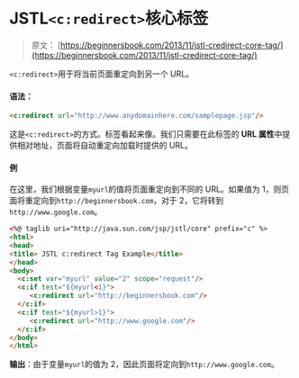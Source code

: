 # JSTL`<c:redirect>`核心标签

> 原文： [https://beginnersbook.com/2013/11/jstl-credirect-core-tag/](https://beginnersbook.com/2013/11/jstl-credirect-core-tag/)

`<c:redirect>`用于将当前页面重定向到另一个 URL。

#### 语法：

```html
<c:redirect url="http://www.anydomainhere.com/samplepage.jsp"/>
```

这是`<c:redirect>`的方式。标签看起来像。我们只需要在此标签的 **URL 属性**中提供相对地址，页面将自动重定向加载时提供的 URL。

#### 例

在这里，我们根据变量`myurl`的值将页面重定向到不同的 URL。如果值为 1，则页面将重定向到`http://beginnersbook.com`，对于 2，它将转到`http://www.google.com`。

```html
<%@ taglib uri="http://java.sun.com/jsp/jstl/core" prefix="c" %>
<html>
<head>
<title> JSTL c:redirect Tag Example</title>
</head>
<body>
  <c:set var="myurl" value="2" scope="request"/>
  <c:if test="${myurl<1}">
     <c:redirect url="http://beginnersbook.com"/>
  </c:if>
  <c:if test="${myurl>1}">
     <c:redirect url="http://www.google.com"/>
  </c:if>
</body>
</html>
```

**输出**：由于变量`myurl`的值为 2，因此页面将定向到`http://www.google.com`。